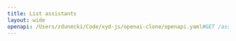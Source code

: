 ```yaml
---
title: List assistants
layout: wide
openapi: /Users/zdunecki/Code/xyd-js/openai-clone/openapi.yaml#GET /assistants
---
```


